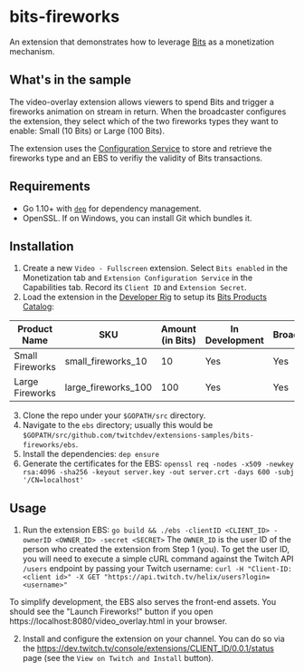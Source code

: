 # bits-fireworks
An extension that demonstrates how to leverage [Bits](https://dev.twitch.tv/docs/extensions/monetization/) as a monetization mechanism.  

## What's in the sample
The video-overlay extension allows viewers to spend Bits and trigger a fireworks animation on stream in return. When the broadcaster configures the extension, they select which of the two fireworks types they want to enable: Small (10 Bits) or Large (100 Bits).

The extension uses the [Configuration Service](https://dev.twitch.tv/docs/extensions/building/#configuration-service) to store and retrieve the fireworks type and an EBS to verifiy the validity of Bits transactions.  

## Requirements
- Go 1.10+ with [`dep`](https://github.com/golang/dep) for dependency management. 
- OpenSSL. If on Windows, you can install Git which bundles it.  

## Installation 
1. Create a new `Video - Fullscreen` extension. Select `Bits enabled` in the Monetization tab and `Extension Configuration Service` in the Capabilities tab. Record its `Client ID` and `Extension Secret`. 
2. Load the extension in the [Developer Rig](https://github.com/twitchdev/developer-rig) to setup its [Bits Products Catalog](https://dev.twitch.tv/docs/extensions/monetization/#bits-product-catalog): 

| Product Name     | SKU                 | Amount (in Bits) | In Development | Broadcast |
| ---------------- | ------------------- | ---------------- | -------------- | --------- |
| Small Fireworks  | small_fireworks_10  | 10               | Yes            | Yes       |
| Large Fireworks  | large_fireworks_100 | 100              | Yes            | Yes       |

3. Clone the repo under your `$GOPATH/src` directory.
4. Navigate to the `ebs` directory; usually this would be `$GOPATH/src/github.com/twitchdev/extensions-samples/bits-fireworks/ebs`.
4. Install the dependencies:
`dep ensure`
5. Generate the certificates for the EBS:
`openssl req -nodes -x509 -newkey rsa:4096 -sha256 -keyout server.key -out server.crt -days 600 -subj '/CN=localhost'`

## Usage

1. Run the extension EBS:
`go build && ./ebs -clientID <CLIENT_ID> -ownerID <OWNER_ID> -secret <SECRET>`
The `OWNER_ID` is the user ID of the person who created the extension from Step 1 (you). To get the user ID, you will need to execute a simple cURL command against the Twitch API `/users` endpoint by passing your Twitch username:
`curl -H "Client-ID: <client id>" -X GET "https://api.twitch.tv/helix/users?login=<username>"`

To simplify development, the EBS also serves the front-end assets. You should see the "Launch Fireworks!" button if you open https://localhost:8080/video_overlay.html in your browser. 

2. Install and configure the extension on your channel. You can do so via the https://dev.twitch.tv/console/extensions/CLIENT_ID/0.0.1/status page (see the `View on Twitch and Install` button).
